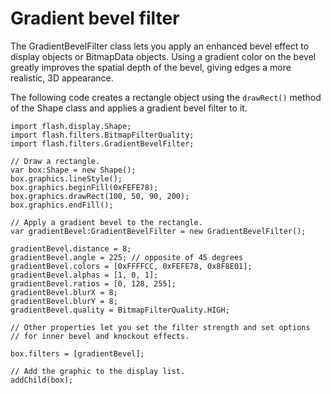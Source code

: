 # Gradient bevel filter

The GradientBevelFilter class lets you apply an enhanced bevel effect to display
objects or BitmapData objects. Using a gradient color on the bevel greatly
improves the spatial depth of the bevel, giving edges a more realistic, 3D
appearance.

The following code creates a rectangle object using the `drawRect()` method of
the Shape class and applies a gradient bevel filter to it.

    import flash.display.Shape;
    import flash.filters.BitmapFilterQuality;
    import flash.filters.GradientBevelFilter;

    // Draw a rectangle.
    var box:Shape = new Shape();
    box.graphics.lineStyle();
    box.graphics.beginFill(0xFEFE78);
    box.graphics.drawRect(100, 50, 90, 200);
    box.graphics.endFill();

    // Apply a gradient bevel to the rectangle.
    var gradientBevel:GradientBevelFilter = new GradientBevelFilter();

    gradientBevel.distance = 8;
    gradientBevel.angle = 225; // opposite of 45 degrees
    gradientBevel.colors = [0xFFFFCC, 0xFEFE78, 0x8F8E01];
    gradientBevel.alphas = [1, 0, 1];
    gradientBevel.ratios = [0, 128, 255];
    gradientBevel.blurX = 8;
    gradientBevel.blurY = 8;
    gradientBevel.quality = BitmapFilterQuality.HIGH;

    // Other properties let you set the filter strength and set options
    // for inner bevel and knockout effects.

    box.filters = [gradientBevel];

    // Add the graphic to the display list.
    addChild(box);
